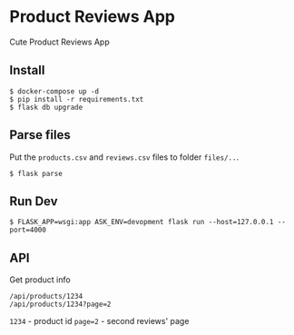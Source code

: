 # Product Reviews App
Cute Product Reviews App

## Install 
```
$ docker-compose up -d
$ pip install -r requirements.txt
$ flask db upgrade
```

## Parse files
Put the `products.csv` and `reviews.csv` files to folder `files/..`. 
```
$ flask parse
```

## Run Dev
```
$ FLASK_APP=wsgi:app ASK_ENV=devopment flask run --host=127.0.0.1 --port=4000
```

## API
Get product info
```
/api/products/1234
/api/products/1234?page=2
```
`1234` - product id
`page=2` - second reviews' page

